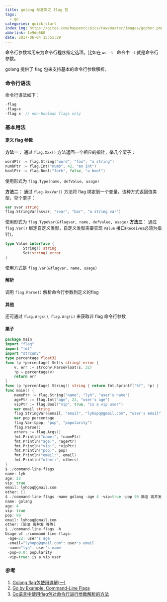 ```yaml
---
title: golang 标准库之 flag 包
tags:
  - go
categories: quick-start
index_img: https://gitee.com/happencc/pics/raw/master/images/gopher.png
abbrlink: 1e9de668
date: 2017-06-04 15:51:29
---
```

命令行参数常用来为命令行程序指定选项。比如在 `wc -l ` 命令中 `-l` 就是命令行参数。

golang 提供了 flag 包来支持基本的命令行参数解析。
<!--more-->
### 命令行语法
命令行语法如下：

```go
-flag
-flag=x
-flag x  // non-boolean flags only
```

### 基本用法
#### 定义 flag 参数
**方法一**：
通过 `flag.Xxx()` 方法返回一个相应的指针，举几个栗子：

```go
wordPtr := flag.String("word", "foo", "a string")
numbPtr := flag.Int("numb", 42, "an int")
boolPtr := flag.Bool("fork", false, "a bool")
```
使用形式为 `flag.Type(name, defValue, usage)`

**方法二**：
通过 `flag.XxxVar()` 方法将 flag 绑定到一个变量，该种方式返回值类型，举个栗子：

```go
var svar string
flag.StringVar(&svar, "svar", "bar", "a string var")
```
使用形式为 `flag.TypeVar(&flagvar, name, defValue, usage)`
**方法三**：
通过 `flag.Var()` 绑定自定义类型，自定义类型需要实现 `Value` 接口(`Receives`必须为指针)，

```go
type Value interface {
        String() string
        Set(string) error
}
```
使用方式是 `flag.Var(&flagvar, name, usage)`
#### 解析
调用 `flag.Parse()` 解析命令行参数到定义的flag

#### 其他
还可通过 `flag.Args()`, `flag.Arg(i)` 来获取非 flag 命令行参数

#### 栗子

```go
package main
import "flag"
import "fmt"
import "strconv"
type percentage float32
func (p *percentage) Set(s string) error {
    v, err := strconv.ParseFloat(s, 32)
    *p = percentage(v)
    return err
}
func (p *percentage) String() string { return fmt.Sprintf("%f", *p) }
func main() {
    namePtr := flag.String("name", "lyh", "user's name")
    agePtr := flag.Int("age", 22, "user's age")
    vipPtr := flag.Bool("vip", true, "is a vip user")
    var email string
    flag.StringVar(&email, "email", "lyhopq@gmail.com", "user's email")
    var pop percentage
    flag.Var(&pop, "pop", "popularity")
    flag.Parse()
    others := flag.Args()
    fmt.Println("name:", *namePtr)
    fmt.Println("age:", *agePtr)
    fmt.Println("vip:", *vipPtr)
    fmt.Println("pop:", pop)
    fmt.Println("email:", email)
    fmt.Println("other:", others)
}
$ ./command-line-flags
name: lyh
age: 22
vip: true
email: lyhopq@gmail.com
other: []
$ ./command-line-flags -name golang -age 4 -vip=true -pop 99 简洁 高并发 等等
name: golang
age: 4
vip: true
pop: 99
email: lyhopq@gmail.com
other: [简洁 高并发 等等]
$ ./command-line-flags -h
Usage of ./command-line-flags:
 -age=22: user's age
 -email="lyhopq@gmail.com": user's email
 -name="lyh": user's name
 -pop=0.0: popularity
 -vip=true: is a vip user
```


### 参考
1. [Golang flag包使用详解(一)](http://faberliu.github.io/2014/11/12/Golang-flag%E5%8C%85%E4%BD%BF%E7%94%A8%E8%AF%A6%E8%A7%A3-%E4%B8%80/)
2. [Go by Example: Command-Line Flags](https://gobyexample.com/command-line-flags)
3. [Go语言中使用flag包对命令行进行参数解析的方法](https://www.teakki.com/p/57df64d9da84a0c4533815ee)
